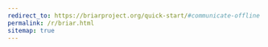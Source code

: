 ```yaml
---
redirect_to: https://briarproject.org/quick-start/#communicate-offline
permalink: /r/briar.html
sitemap: true
---
```

